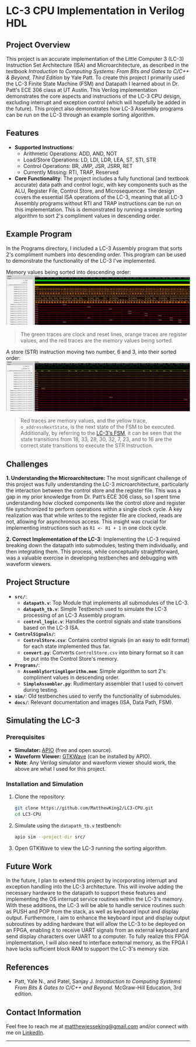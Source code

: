 # LC-3 CPU Implementation in Verilog HDL

## Project Overview

This project is an accurate implementation of the Little Computer 3 (LC-3) Instruction Set Architecture (ISA) and Microarchitecture, as described in the textbook *Introduction to Computing Systems: From Bits and Gates to C/C++ & Beyond, Third Edition* by Yale Patt. To create this project I primarily used the LC-3 Finite State Machine (FSM) and Datapath I learned about in Dr. Patt's ECE 306 class at UT Austin. This Verilog implementation demonstrates the core aspects and instructions of the LC-3 CPU design, excluding interrupt and exception control (which will hopefully be added in the future). This project also demonstrates how LC-3 Assembly programs can be run on the LC-3 through an example sorting algorithm.

## Features

- **Supported Instructions**:
  - Arithmetic Operations: ADD, AND, NOT
  - Load/Store Operations: LD, LDI, LDR, LEA, ST, STI, STR
  - Control Operations: BR, JMP, JSR, JSRR, RET
  - Currently Missing: RTI, TRAP, Reserved
- **Core Functionality**: The project includes a fully functional (and textbook accurate) data path and control logic, with key components such as the ALU, Register File, Control Store, and Microsequencer. The design covers the essential ISA operations of the LC-3, meaning that all LC-3 Assembly programs without RTI and TRAP instructions can be run on this implementation. This is demonstrated by running a simple sorting algorithm to sort 2's compliment values in descending order.

## Example Program

In the Programs directory, I included a LC-3 Assembly program that sorts 2's compliment numbers into descending order. This program can be used to demonstrate the functionality of the LC-3 I've implemented.

Memory values being sorted into descending order:
![Image of LC-3 Assembly Sorting Algorithm sorting array of 2's compliment numbers into descending order](docs/LC3-SortingAlgorithm-WaveformView.png)
> The green traces are clock and reset lines, orange traces are register values, and the red traces are the memory values being sorted.

A store (STR) instruction moving two number, 6 and 3, into their sorted order:
![Image of store instruction iterating through its FSM states](docs/LC3-STR-States-WaveformView.png)
> Red traces are memory values, and the yellow trace, `o_addressNextState`, is the next state of the FSM to be executed. Additionally, by referring to the [LC-3's FSM](docs/LC3_State_Machine.pdf), it can be seen that the state transitions from 18, 33, 28, 30, 32, 7, 23, and to 16 are the correct state transitions to execute the STR instruction.

## Challenges

**1. Understanding the Microarchitecture:**
   The most significant challenge of this project was fully understanding the LC-3 microarchitecture, particularly the interaction between the control store and the register file. This was a gap in my prior knowledge from Dr. Patt’s ECE 306 class, so I spent time understanding how clocked components like the control store and register file synchronized to perform operations within a single clock cycle. A key realization was that while writes to the register file are clocked, reads are not, allowing for asynchronous access. This insight was crucial for implementing instructions such as `R1 <- R1 + 1` in one clock cycle.

**2. Correct Implementation of the LC-3:**
   Implementing the LC-3 required breaking down the datapath into submodules, testing them individually, and then integrating them. This process, while conceptually straightforward, was a valuable exercise in developing testbenches and debugging with waveform viewers.

## Project Structure

- **`src/`**:
  - **`datapath.v`**: Top Module that implements all submodules of the LC-3.
  - **`datapath_tb.v`**: Simple Testbench used to simulate the LC-3 processing of an LC-3 Assembly program.
  - **`control_logic.v`**: Handles the control signals and state transitions based on the LC-3 ISA.
- **`ControlSignals/`**:
  - **`ControlStore.csv`**: Contains control signals (in an easy to edit format) for each state implemented thus far.
  - **`convert.py`**: Converts `ControlStore.csv` into binary format so it can be put into the Control Store's memory.
- **`Programs/`**:
  - **`AssemblySortingAlgorithm.mem`**: Simple algorithm to sort 2's compliment values in descending order.
  - **`SimpleAssembler.py`**: Rudimentary assembler that I used to convert during testing.
- **`sim/`**: Old testbenches used to verify the functionality of submodules.
- **`docs/`**: Relevant documentation and images (ISA, Data Path, FSM).

## Simulating the LC-3

### Prerequisites

- **Simulator:** [APIO](https://github.com/FPGAwars/apio) (free and open source).
- **Waveform Viewer:** [GTKWave](https://gtkwave.sourceforge.net/) (can be installed by APIO).
- **Note**: Any Verilog simulator and waveform viewer should work, the above are what I used for this project.

### Installation and Simulation

1. Clone the repository:

   ```bash
   git clone https://github.com/MatthewKing2/LC3-CPU.git
   cd LC3-CPU
   ```

2. Simulate using the `datapath_tb.v` testbench:

   ```bash
   apio sim --project-dir src/
   ```

3. Open GTKWave to view the LC-3 running the sorting algorithm.

## Future Work

In the future, I plan to extend this project by incorporating interrupt and exception handling into the LC-3 architecture. This will involve adding the necessary hardware to the datapath to support these features and implementing the OS interrupt service routines within the LC-3's memory. With these additions, the LC-3 will be able to handle service routines such as PUSH and POP from the stack, as well as keyboard input and display output. Furthermore, I aim to enhance the keyboard input and display output subroutines by adding hardware that will allow the LC-3 to be deployed on an FPGA, enabling it to receive UART signals from an external keyboard and send display characters over UART to a computer. To fully realize this FPGA implementation, I will also need to interface external memory, as the FPGA I have lacks sufficient block RAM to support the LC-3's memory size.

## References

- Patt, Yale N., and Patel, Sanjay J. *Introduction to Computing Systems: From Bits & Gates to C/C++ and Beyond.* McGraw-Hill Education, 3rd edition.

## Contact Information

Feel free to reach me at [matthewjesseking@gmail.com](mailto:matthewjesseking@gmail.com) and/or connect with me on [LinkedIn](https://www.linkedin.com/in/matthew-king-ut/).

---
